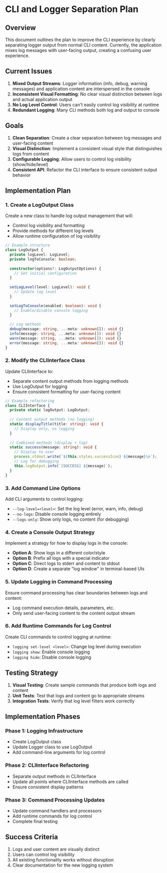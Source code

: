 # CLI and Logger Separation Plan

## Overview

This document outlines the plan to improve the CLI experience by clearly separating logger output from normal CLI content. Currently, the application mixes log messages with user-facing output, creating a confusing user experience.

## Current Issues

1. **Mixed Output Streams**: Logger information (info, debug, warning messages) and application content are interspersed in the console
2. **Inconsistent Visual Formatting**: No clear visual distinction between logs and actual application output
3. **No Log Level Control**: Users can't easily control log visibility at runtime
4. **Redundant Logging**: Many CLI methods both log and output to console

## Goals

1. **Clean Separation**: Create a clear separation between log messages and user-facing content
2. **Visual Distinction**: Implement a consistent visual style that distinguishes logs from content
3. **Configurable Logging**: Allow users to control log visibility (show/hide/level)
4. **Consistent API**: Refactor the CLI interface to ensure consistent output behavior

## Implementation Plan

### 1. Create a LogOutput Class

Create a new class to handle log output management that will:
- Control log visibility and formatting
- Provide methods for different log levels
- Allow runtime configuration of log visibility

```typescript
// Example structure
class LogOutput {
  private logLevel: LogLevel;
  private logToConsole: boolean;
  
  constructor(options?: LogOutputOptions) {
    // Set initial configuration
  }
  
  setLogLevel(level: LogLevel): void {
    // Update log level
  }
  
  setLogToConsole(enabled: boolean): void {
    // Enable/disable console logging
  }
  
  // Log methods
  debug(message: string, ...meta: unknown[]): void {}
  info(message: string, ...meta: unknown[]): void {}
  warn(message: string, ...meta: unknown[]): void {}
  error(message: string, ...meta: unknown[]): void {}
}
```

### 2. Modify the CLIInterface Class

Update CLIInterface to:
- Separate content output methods from logging methods
- Use LogOutput for logging
- Ensure consistent formatting for user-facing content

```typescript
// Example refactoring
class CLIInterface {
  private static logOutput: LogOutput;
  
  // Content output methods (no logging)
  static displayTitle(title: string): void {
    // Display only, no logging
  }
  
  // Combined methods (display + log)
  static success(message: string): void {
    // Display to user
    process.stdout.write(`${this.styles.successIcon} ${message}\n`);
    // Log for debugging
    this.logOutput.info(`[SUCCESS] ${message}`);
  }
}
```

### 3. Add Command Line Options

Add CLI arguments to control logging:
- `--log-level=<level>`: Set the log level (error, warn, info, debug)
- `--no-logs`: Disable console logging entirely
- `--logs-only`: Show only logs, no content (for debugging)

### 4. Create a Console Output Strategy

Implement a strategy for how to display logs in the console:
- **Option A**: Show logs in a different color/style
- **Option B**: Prefix all logs with a special indicator
- **Option C**: Direct logs to stderr and content to stdout
- **Option D**: Create a separate "log window" in terminal-based UIs

### 5. Update Logging in Command Processing

Ensure command processing has clear boundaries between logs and content:
- Log command execution details, parameters, etc.
- Only send user-facing content to the content output stream

### 6. Add Runtime Commands for Log Control

Create CLI commands to control logging at runtime:
- `logging set-level <level>`: Change log level during execution
- `logging show`: Enable console logging
- `logging hide`: Disable console logging

## Testing Strategy

1. **Visual Testing**: Create sample commands that produce both logs and content
2. **Unit Tests**: Test that logs and content go to appropriate streams
3. **Integration Tests**: Verify that log level filters work correctly

## Implementation Phases

### Phase 1: Logging Infrastructure

- Create LogOutput class
- Update Logger class to use LogOutput
- Add command-line arguments for log control

### Phase 2: CLIInterface Refactoring

- Separate output methods in CLIInterface
- Update all points where CLIInterface methods are called
- Ensure consistent display patterns

### Phase 3: Command Processing Updates

- Update command handlers and processors
- Add runtime commands for log control
- Complete final testing

## Success Criteria

1. Logs and user content are visually distinct
2. Users can control log visibility
3. All existing functionality works without disruption
4. Clear documentation for the new logging system
